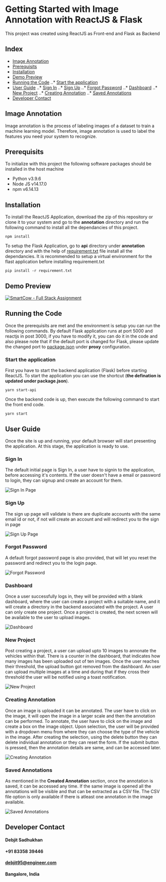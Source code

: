 # Getting Started with Image Annotation with ReactJS & Flask

This project was created using ReactJS as Front-end and Flask as Backend

## Index

* [Image Annotation](https://github.com/HostFuture/Image-Annotation#image-annotation)
* [Prerequisits](https://github.com/HostFuture/Image-Annotation#prerequisits)
* [Installation](https://github.com/HostFuture/Image-Annotation#installation)
* [Demo Preview](https://github.com/HostFuture/Image-Annotation#demo-preview)
* [Running the Code](https://github.com/HostFuture/Image-Annotation#running-the-code)
..* [Start the application](https://github.com/HostFuture/Image-Annotation#start-the-application)
* [User Guide](https://github.com/HostFuture/Image-Annotation#user-guide)
..* [Sign In](https://github.com/HostFuture/Image-Annotation#sign-in)
..* [Sign Up](https://github.com/HostFuture/Image-Annotation#sign-up)
..* [Forgot Password](https://github.com/HostFuture/Image-Annotation#forgot-password)
..* [Dashboard](https://github.com/HostFuture/Image-Annotation#dashboard)
..* [New Project](https://github.com/HostFuture/Image-Annotation#new-project)
..* [Creating Annotation](https://github.com/HostFuture/Image-Annotation#creating-annotation)
..* [Saved Annotations](https://github.com/HostFuture/Image-Annotation#saved-annotations)
* [Developer Contact](https://github.com/HostFuture/Image-Annotation#developer-contact)


## Image Annotation

Image annotation is the process of labeling images of a dataset to train a machine learning model. Therefore, image annotation is used to label the features you need your system to recognize.

## Prerequisits

To initialize with this project the following software packages should be installed in the host machine
* Python v3.9.6
* Node JS v14.17.0
* npm v6.14.13

## Installation

To install the ReactJS Application, download the zip of this repository or clone it to your system and go to the **annotation** directory and run the following command to install all the dependancies of this project.

```npm install```

To setup the Flask Application, go to **api** directory under **annotation** directory and with the help of [requirement.txt](https://github.com/HostFuture/Image-Annotation/blob/master/annotation/api/requirements.txt) file install all the dependancies. It is recommended to setup a virtual environment for the flast application before installing requirement.txt

```pip install -r requirement.txt```

## Demo Preview

[![SmartCow - Full Stack Assignment](http://img.youtube.com/vi/m90JMlI1UsY/0.jpg)](http://www.youtube.com/watch?v=m90JMlI1UsY)

## Running the Code

Once the prerequisits are met and the environment is setup you can run the following commands. By default Flask application runs at port 5000 and reactjs in post 3000, if you have to modify it, you can do it in the code and also please note that if the default port is changed for Flask, please update the changed port to [package.json](https://github.com/HostFuture/Image-Annotation/blob/master/annotation/package.json) under **proxy** configuration.

### Start the application

First you have to start the backend application (Flask) before starting ReactJS. To start the application you can use the shortcut (__the defination is updated under package.json__).

```
yarn start-api
```

Once the backend code is up, then execute the following command to start the front end code.

```
yarn start
```

## User Guide

Once the site is up and running, your default browser will start presenting the application. At this stage, the application is ready to use. 

### Sign In

The default initial page is Sign In, a user have to signin to the application, before accessing it's contents. If the user doesn't have a email or password to login, they can signup and create an account for them.

![Sign In Page](https://raw.githubusercontent.com/HostFuture/Image-Annotation/master/screenshots/sign-in.png)

### Sign Up

The sign up page will validate is there are duplicate accounts with the same email id or not, if not will create an account and will redirect you to the sign in page

![Sign Up Page](https://raw.githubusercontent.com/HostFuture/Image-Annotation/master/screenshots/sign-up.png)

### Forgot Password 

A default forgot password page is also provided, that will let you reset the password and redirect you to the login page.

![Forgot Password](https://raw.githubusercontent.com/HostFuture/Image-Annotation/master/screenshots/forgot-password.png)

### Dashboard

Once a user successfully logs in, they will be provided with a blank dashboard, where the user can create a project with a suitable name, and it will create a directory in the backend associated with the project. A user can only create one project. Once a project is created, the next screen will be available to the user to upload images.

![Dashboard](https://raw.githubusercontent.com/HostFuture/Image-Annotation/master/screenshots/dashboard.png)

### New Project 

Post creating a project, a user can upload upto 10 images to annonate the vehicles within that. There is a counter in the dashboard, that indicates how many images has been uploaded out of ten images. Once the user reaches their threshold, the upload button got removed from the dashboard. An user can upload multiple images at a time and during that if they cross their threshold the user will be notified using a toast notification.

![New Project](https://raw.githubusercontent.com/HostFuture/Image-Annotation/master/screenshots/new-project.png)

### Creating Annotation

Once an image is uploaded it can be annotated. The user have to click on the image, it will open the image in a larger scale and then the annotation can be performed. To annotate, the user have to click on the image and create a box on the image object. Upon selection, the user will be provided with a dropdown menu from where they can choose the type of the vehicle in the image. After creating the selection, using the delete button they can delete individual annotation or they can reset the form. If the submit button is pressed, then the annotation details are same, and can be accessed later. 

![Creating Annotation](https://raw.githubusercontent.com/HostFuture/Image-Annotation/master/screenshots/creating-annonition.png)

### Saved Annotations

As mentioned in the **Created Annotation** section, once the annotation is saved, it can be accessed any time. If the same image is opened all the annotations will be visible and that can be extracted as a CSV file. The CSV file option is only available if there is atleast one annotation in the image available.

![Saved Annotations](https://raw.githubusercontent.com/HostFuture/Image-Annotation/master/screenshots/saved-annotition.png)


## Developer Contact

#### Debjit Sadhukhan
#### +91 83358 39446
#### debjit95@engineer.com
#### Bangalore, India